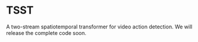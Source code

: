 # TSST
A two-stream spatiotemporal transformer for video action detection.
We will release the complete code soon.
